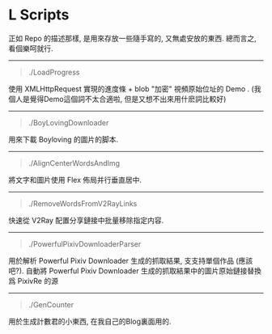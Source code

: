 # L Scripts

正如 Repo 的描述那樣, 是用來存放一些隨手寫的, 又無處安放的東西. 總而言之, 看個樂呵就行.

---

> ./LoadProgress

使用 XMLHttpRequest 實現的進度條 + blob "加密" 視頻原始位址的 Demo . 
(我個人是覺得Demo這個詞不太合適啦, 但是又想不出來用什麽詞比較好)

---

> ./BoyLovingDownloader

用來下載 Boyloving 的圖片的脚本.

---

> ./AlignCenterWordsAndImg

將文字和圖片使用 Flex 佈局并行垂直居中. 

---

> ./RemoveWordsFromV2RayLinks

快速從 V2Ray 配置分享鏈接中批量移除指定内容.

---

> ./PowerfulPixivDownloaderParser

用於解析 Powerful Pixiv Downloader 生成的抓取結果, 支支持單個作品 (應該吧?).
自動將 Powerful Pixiv Downloader 生成的抓取結果中的圖片原始鏈接替換爲 PixivRe 的源

---

> ./GenCounter

用於生成計數君的小東西, 
在我自己的Blog裏面用的.
